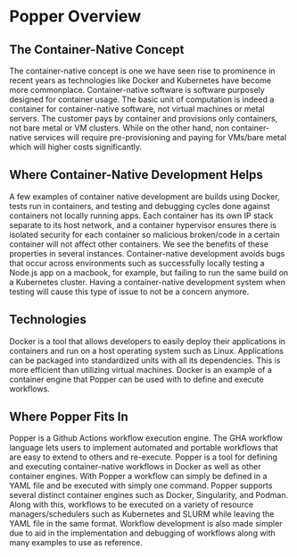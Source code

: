 # Popper Overview

## The Container-Native Concept
The container-native concept is one we have seen rise to prominence in recent years as technologies like Docker and Kubernetes have become more commonplace. Container-native software is software purposely designed for container usage. The basic unit of computation is indeed a container for container-native software, not virtual machines or metal servers. The customer pays by container and provisions only containers, not bare metal or VM clusters. While on the other hand, non container-native services will require pre-provisioning and paying for VMs/bare metal which will higher costs significantly. 

## Where Container-Native Development Helps
A few examples of container native development are builds using Docker, tests run in containers, and testing and debugging cycles done against containers not locally running apps. Each container has its own IP stack separate to its host network, and a container hypervisor ensures there is isolated security for each container so malicious broken/code in a certain container will not affect other containers. We see the benefits of these properties in several instances. Container-native development avoids bugs that occur across environments such as successfully locally testing a Node.js app on a macbook, for example, but failing to run the same build on a Kubernetes cluster. Having a container-native development system when testing will cause  this type of issue to not be a concern anymore.

## Technologies 
Docker is a tool that allows developers to easily deploy their applications in containers and run on a host operating system such as Linux. Applications can be packaged into standardized units with all its dependencies. This is more efficient than utilizing virtual machines. Docker is an example of a container engine that Popper can be used with to define and execute workflows. 

## Where Popper Fits In
Popper is a Github Actions workflow execution engine. The GHA workflow language lets users to implement automated and portable workflows that are easy to extend to others and re-execute. Popper is a tool for defining and executing container-native workflows in Docker as well as other container engines. With Popper a workflow can simply be defined in a YAML file and be executed with simply one command. Popper supports several distinct container engines such as Docker, Singularity, and Podman. Along with this, workflows to be executed on a variety of resource managers/schedulers such as Kubernetes and SLURM while leaving the YAML file in the same format. Workflow development is also made simpler due to aid in the implementation and debugging of workflows along with many examples to use as reference.

